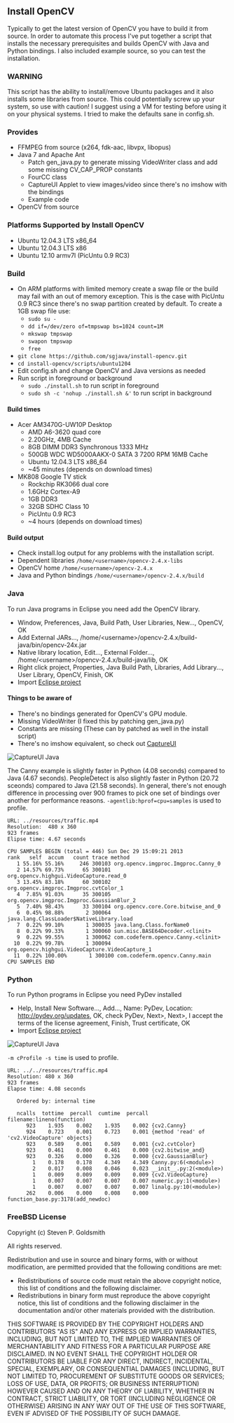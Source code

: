 ## Install OpenCV

Typically to get the latest version of OpenCV you have to build it from source.
In order to automate this process I've put together a script that installs
the necessary prerequisites and builds OpenCV with Java and Python bindings. I
also included example source, so you can test the installation.

### WARNING

This script has the ability to install/remove Ubuntu packages and it also
installs some libraries from source. This could potentially screw up your system,
so use with caution! I suggest using a VM for testing before using it on your
physical systems. I tried to make the defaults sane in config.sh.

### Provides
* FFMPEG from source (x264, fdk-aac, libvpx, libopus)
* Java 7 and Apache Ant
    * Patch gen_java.py to generate missing VideoWriter class and add some missing CV_CAP_PROP constants
    * FourCC class
    * CaptureUI Applet to view images/video since there's no imshow with the bindings
    * Example code
* OpenCV from source

### Platforms Supported by Install OpenCV
* Ubuntu 12.04.3 LTS x86_64
* Ubuntu 12.04.3 LTS x86
* Ubuntu 12.10 armv7l (PicUntu 0.9 RC3)

### Build
* On ARM platforms with limited memory create a swap file or the build may fail
with an out of memory exception. This is the case with PicUntu 0.9 RC3 since
there's no swap partition created by default. To create a 1GB swap file use:
    * `sudo su -`
    * `dd if=/dev/zero of=tmpswap bs=1024 count=1M`
    * `mkswap tmpswap`
    * `swapon tmpswap`
    * `free`
* `git clone https://github.com/sgjava/install-opencv.git`
* `cd install-opencv/scripts/ubuntu1204`
* Edit config.sh and change OpenCV and Java versions as needed
* Run script in foreground or background
    * `sudo ./install.sh` to run script in foreground
    * `sudo sh -c 'nohup ./install.sh &'` to run script in background

#### Build times
* Acer AM3470G-UW10P Desktop
    * AMD A6-3620 quad core
    * 2.20GHz, 4MB Cache
    * 8GB DIMM DDR3 Synchronous 1333 MHz
    * 500GB WDC WD5000AAKX-0 SATA 3 7200 RPM 16MB Cache
    * Ubuntu 12.04.3 LTS x86_64
    * ~45 minutes (depends on download times)
* MK808 Google TV stick
    * Rockchip RK3066 dual core
    * 1.6GHz Cortex-A9
    * 1GB DDR3
    * 32GB SDHC Class 10
    * PicUntu 0.9 RC3
    * ~4 hours (depends on download times)

#### Build output
* Check install.log output for any problems with the installation script.
* Dependent libraries `/home/<username>/opencv-2.4.x-libs`
* OpenCV home `/home/<username>/opencv-2.4.x`
* Java and Python bindings `/home/<username>/opencv-2.4.x/build`

### Java
To run Java programs in Eclipse you need add the OpenCV library.
* Window, Preferences, Java, Build Path, User Libraries, New..., OpenCV, OK
* Add External JARs..., /home/&lt;username&gt;/opencv-2.4.x/build-java/bin/opencv-24x.jar
* Native library location, Edit..., External Folder..., /home/&lt;username&gt;/opencv-2.4.x/build-java/lib, OK
* Right click project, Properties, Java Build Path, Libraries, Add Library..., User Library, OpenCV, Finish, OK
* Import [Eclipse project](https://github.com/sgjava/install-opencv/tree/master/opencv-java)

#### Things to be aware of
* There's no bindings generated for OpenCV's GPU module.
* Missing VideoWriter (I fixed this by patching gen_java.py)
* Constants are missing (These can by patched as well in the install script)
* There's no imshow equivalent, so check out [CaptureUI](https://github.com/sgjava/install-opencv/blob/master/opencv-java/src/com/codeferm/opencv/CaptureUI.java) 

![CaptureUI Java](images/captureui-java.png)

The Canny example is slightly faster in Python (4.08 seconds) compared to Java
(4.67 seconds). PeopleDetect is also slightly faster in Python (20.72 sceonds)
compared to Java (21.58 seconds). In general, there's not enough difference
in processing over 900 frames to pick one set of bindings over another for
performance reasons.
`-agentlib:hprof=cpu=samples` is used to profile.
```
URL: ../resources/traffic.mp4
Resolution:  480 x 360
923 frames
Elipse time: 4.67 seconds

CPU SAMPLES BEGIN (total = 446) Sun Dec 29 15:09:21 2013
rank   self  accum   count trace method
   1 55.16% 55.16%     246 300103 org.opencv.imgproc.Imgproc.Canny_0
   2 14.57% 69.73%      65 300101 org.opencv.highgui.VideoCapture.read_0
   3 13.45% 83.18%      60 300102 org.opencv.imgproc.Imgproc.cvtColor_1
   4  7.85% 91.03%      35 300105 org.opencv.imgproc.Imgproc.GaussianBlur_2
   5  7.40% 98.43%      33 300104 org.opencv.core.Core.bitwise_and_0
   6  0.45% 98.88%       2 300064 java.lang.ClassLoader$NativeLibrary.load
   7  0.22% 99.10%       1 300035 java.lang.Class.forName0
   8  0.22% 99.33%       1 300060 sun.misc.BASE64Decoder.<clinit>
   9  0.22% 99.55%       1 300062 com.codeferm.opencv.Canny.<clinit>
  10  0.22% 99.78%       1 300094 org.opencv.highgui.VideoCapture.VideoCapture_1
  11  0.22% 100.00%       1 300100 com.codeferm.opencv.Canny.main
CPU SAMPLES END 
```
### Python
To run Python programs in Eclipse you need PyDev installed
* Help, Install New Software..., Add..., Name: PyDev, Location: http://pydev.org/updates, OK, check PyDev, Next>, Next>, I accept the terms of the license agreement, Finish, Trust certificate, OK
* Import [Eclipse project](https://github.com/sgjava/install-opencv/tree/master/opencv-python)

![CaptureUI Java](images/captureui-python.png)

`-m cProfile -s time` is used to profile.
```
URL: ../../resources/traffic.mp4
Resolution: 480 x 360
923 frames
Elapse time: 4.08 seconds

   Ordered by: internal time

   ncalls  tottime  percall  cumtime  percall filename:lineno(function)
      923    1.935    0.002    1.935    0.002 {cv2.Canny}
      924    0.723    0.001    0.723    0.001 {method 'read' of 'cv2.VideoCapture' objects}
      923    0.589    0.001    0.589    0.001 {cv2.cvtColor}
      923    0.461    0.000    0.461    0.000 {cv2.bitwise_and}
      923    0.326    0.000    0.326    0.000 {cv2.GaussianBlur}
        1    0.178    0.178    4.349    4.349 Canny.py:6(<module>)
        2    0.017    0.008    0.046    0.023 __init__.py:2(<module>)
        1    0.009    0.009    0.009    0.009 {cv2.VideoCapture}
        1    0.007    0.007    0.007    0.007 numeric.py:1(<module>)
        1    0.007    0.007    0.007    0.007 linalg.py:10(<module>)
      262    0.006    0.000    0.008    0.000 function_base.py:3178(add_newdoc)
```
### FreeBSD License
Copyright (c) Steven P. Goldsmith

All rights reserved.

Redistribution and use in source and binary forms, with or without modification, are permitted provided that the following conditions are met:
* Redistributions of source code must retain the above copyright notice, this list of conditions and the following disclaimer.
* Redistributions in binary form must reproduce the above copyright notice, this list of conditions and the following disclaimer in the documentation and/or other materials provided with the distribution.

THIS SOFTWARE IS PROVIDED BY THE COPYRIGHT HOLDERS AND CONTRIBUTORS "AS IS" AND ANY EXPRESS OR IMPLIED WARRANTIES, INCLUDING, BUT NOT LIMITED TO, THE IMPLIED WARRANTIES OF MERCHANTABILITY AND FITNESS FOR A PARTICULAR PURPOSE ARE DISCLAIMED. IN NO EVENT SHALL THE COPYRIGHT HOLDER OR CONTRIBUTORS BE LIABLE FOR ANY DIRECT, INDIRECT, INCIDENTAL, SPECIAL, EXEMPLARY, OR CONSEQUENTIAL DAMAGES (INCLUDING, BUT NOT LIMITED TO, PROCUREMENT OF SUBSTITUTE GOODS OR SERVICES; LOSS OF USE, DATA, OR PROFITS; OR BUSINESS INTERRUPTION) HOWEVER CAUSED AND ON ANY THEORY OF LIABILITY, WHETHER IN CONTRACT, STRICT LIABILITY, OR TORT (INCLUDING NEGLIGENCE OR OTHERWISE) ARISING IN ANY WAY OUT OF THE USE OF THIS SOFTWARE, EVEN IF ADVISED OF THE POSSIBILITY OF SUCH DAMAGE.
